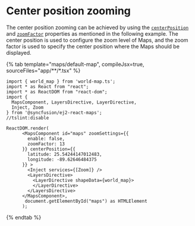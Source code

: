 # Center position zooming

The center position zooming can be achieved by using the [`centerPosition`](../api/maps#centerposition) and [`zoomFactor`](../api/maps/zoomSettingsModel/#zoomfactor) properties as mentioned in the following example. The center position is used to configure the zoom level of Maps, and the zoom factor is used to specify the center position where the Maps should be displayed.

{% tab template="maps/default-map", compileJsx=true, sourceFiles="app/**/*.tsx" %}

```tsx
import { world_map } from 'world-map.ts';
import * as React from "react";
import * as ReactDOM from "react-dom";
import {
  MapsComponent, LayersDirective, LayerDirective,
  Inject, Zoom
} from '@syncfusion/ej2-react-maps';
//tslint:disable

ReactDOM.render(
      <MapsComponent id="maps" zoomSettings={{
        enable: false,
        zoomFactor: 13
      }} centerPosition={{
        latitude: 25.54244147012483,
        longitude: -89.62646484375
      }} >
        <Inject services={[Zoom]} />
        <LayersDirective>
          <LayerDirective shapeData={world_map}>
          </LayerDirective>
        </LayersDirective>
      </MapsComponent>,
       document.getElementById("maps") as HTMLElement
      );
```

{% endtab %}